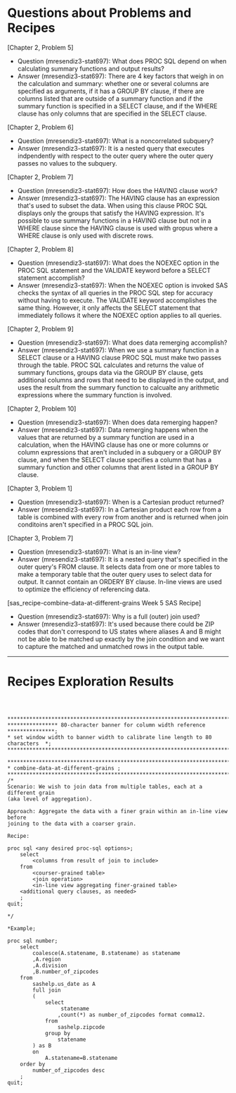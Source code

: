 
# Questions about Problems and Recipes




[Chapter 2, Problem 5]
* Question (mresendiz3-stat697): What does PROC SQL depend on when calculating summary functions and output results?
* Answer (mresendiz3-stat697): There are 4 key factors that weigh in on the calculation and summary: whether one or several columns are specified as arguments, if it has a GROUP BY clause, if there are columns listed that are outside of a summary function and if the summary function is specified in a SELECT clause, and if the WHERE clause has only columns that are specified in the SELECT clause. 

[Chapter 2, Problem 6]
* Question (mresendiz3-stat697): What is a noncorrelated subquery?
* Answer (mresendiz3-stat697): It is a nested query that executes indpendently with respect to the outer query where the outer query passes no values to the subquery. 


[Chapter 2, Problem 7]
* Question (mresendiz3-stat697): How does the HAVING clause work?
* Answer (mresendiz3-stat697): The HAVING clause has an expression that's used to subset the data. When using this clause PROC SQL displays only the groups that satisfy the HAVING expression. It's possible to use summary functions in a HAVING clause but not in a WHERE clause since the HAVING clause is used with gropus where a WHERE clause is only used with discrete rows. 

[Chapter 2, Problem 8]
* Question (mresendiz3-stat697): What does the NOEXEC option in the PROC SQL statement and the VALIDATE keyword before a SELECT statement accomplish?
* Answer (mresendiz3-stat697): When the NOEXEC option is invoked SAS checks the syntax of all queries in the PROC SQL step for accuracy without having to execute. The VALIDATE keyword accomplishes the same thing. However, it only affects the SELECT statement that immediately follows it where the NOEXEC option applies to all queries. 


[Chapter 2, Problem 9]
* Question (mresendiz3-stat697): What does data remerging accomplish?
* Answer (mresendiz3-stat697): When we use a summary function in a SELECT clause or a HAVING clause PROC SQL must make two passes through the table. PROC SQL calculates and returns the value of summary functions, groups data via the GROUP BY clause, gets additional columns and rows that need to be displayed in the output, and uses the result from the summary function to calcualte any arithmetic expressions where the summary function is involved. 


[Chapter 2, Problem 10]
* Question (mresendiz3-stat697): When does data remerging happen?
* Answer (mresendiz3-stat697): Data remerging happens when the values that are returned by a summary function are used in a calculation, when the HAVING clause has one or more columns or column expressions that aren't included in a subquery or a GROUP BY clause, and when the SELECT clause specifies a column that has a summary function and other columns that arent listed in a GROUP BY clause. 


[Chapter 3, Problem 1]
* Question (mresendiz3-stat697): When is a Cartesian product returned?
* Answer (mresendiz3-stat697): In a Cartesian product each row from a table is combined with every row from another and is returned when join conditoins aren't specified in a PROC SQL join. 


[Chapter 3, Problem 7]
* Question (mresendiz3-stat697): What is an in-line view?
* Answer (mresendiz3-stat697): It is a nested query that's specified in the outer query's FROM clause. It selects data from one or more tables to make a temporary table that the outer query uses to select data for output. It cannot contain an ORDERY BY clause. In-line views are used to optimize the efficiency of referencing data. 


[sas_recipe-combine-data-at-different-grains Week 5 SAS Recipe]
* Question (mresendiz3-stat697): Why is a full (outer) join used?
* Answer (mresendiz3-stat697): It's used because there could be ZIP codes that don't correspond to US states where aliases A and B might not be able to be matched up exactly by the join condition and we want to capture the matched and unmatched rows in the output table. 



***



# Recipes Exploration Results



```



*******************************************************************************;
**************** 80-character banner for column width reference ***************;
* set window width to banner width to calibrate line length to 80 characters  *;
*******************************************************************************;

*******************************************************************************;
* combine-data-at-different-grains ;
*******************************************************************************;
/*
Scenario: We wish to join data from multiple tables, each at a different grain
(aka level of aggregation).

Approach: Aggregate the data with a finer grain within an in-line view before
joining to the data with a coarser grain.

Recipe:

proc sql <any desired proc-sql options>;
    select
        <columns from result of join to include>
    from
        <courser-grained table>
        <join operation>
        <in-line view aggregating finer-grained table>
    <additional query clauses, as needed>
    ;
quit;

*/

*Example;

proc sql number;
	select 
		coalesce(A.statename, B.statename) as statename
		,A.region
		,A.division
		,B.number_of_zipcodes
	from 
		sashelp.us_date as A
		full join
		(
			select
				 statename
				,count(*) as number_of_zipcodes format comma12.
			from 
				sashelp.zipcode
			group by 
				statename
		) as B
		on 
			A.statename=B.statename
	order by
		number_of_zipcodes desc
	;
quit;



```
